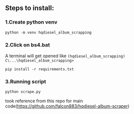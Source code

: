 
## Steps to install:
### 1.Create python venv
```python
python -m venv hqdiesel_album_scrapping
```
### 2.Click on bs4.bat
A terminal will get opened like
`(hqdiesel_album_scrapping) C\...\hqdiesel_album_scrapping>`
```
pip install -r requirements.txt
```
### 3.Running script
```
python scrape.py
```
took reference from this repo for main code(https://github.com/falcon883/hqdiesel-album-scraper)
